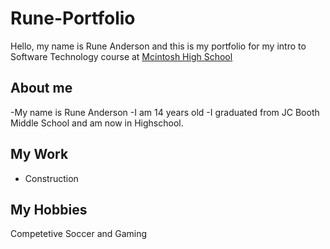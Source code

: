 # Rune-Portfolio
Hello, my name is Rune Anderson and this is my portfolio for my intro to Software Technology course at [Mcintosh High School](https://www.fcboe.org/mhs)

## About me ##
-My name is Rune Anderson
-I am 14 years old
-I graduated from JC Booth Middle School and am now in Highschool.
## My Work ##
-  Construction
## My Hobbies ##
Competetive Soccer 
and Gaming
